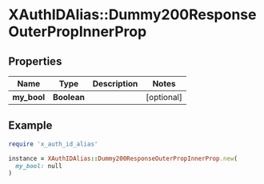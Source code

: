 # XAuthIDAlias::Dummy200ResponseOuterPropInnerProp

## Properties

| Name | Type | Description | Notes |
| ---- | ---- | ----------- | ----- |
| **my_bool** | **Boolean** |  | [optional] |

## Example

```ruby
require 'x_auth_id_alias'

instance = XAuthIDAlias::Dummy200ResponseOuterPropInnerProp.new(
  my_bool: null
)
```


